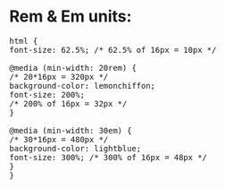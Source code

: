 # Rem & Em units:
<pre>
html {
font-size: 62.5%; /* 62.5% of 16px = 10px */

@media (min-width: 20rem) {
/* 20*16px = 320px */
background-color: lemonchiffon;
font-size: 200%;
/* 200% of 16px = 32px */
}

@media (min-width: 30em) {
/* 30*16px = 480px */
background-color: lightblue;
font-size: 300%; /* 300% of 16px = 48px */
}
}
</pre>
